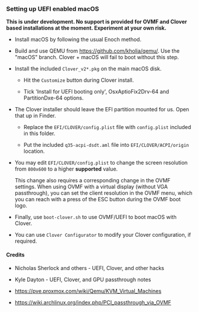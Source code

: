 ### Setting up UEFI enabled macOS

**This is under development. No support is provided for OVMF and Clover based
installations at the moment. Experiment at your own risk.**

* Install macOS by following the usual Enoch method.

* Build and use QEMU from https://github.com/kholia/qemu/. Use the "macOS"
  branch. Clover + macOS will fail to boot without this step.

* Install the included `Clover_v2*.pkg` on the main macOS disk.

  * Hit the `Customize` button during Clover install.

  * Tick 'Install for UEFI booting only', OsxAptioFix2Drv-64 and
    PartitionDxe-64 options.

* The Clover installer should leave the EFI partition mounted for us. Open that
  up in Finder.

  * Replace the `EFI/CLOVER/config.plist` file with `config.plist` included in
    this folder.

  * Put the included `q35-acpi-dsdt.aml` file into `EFI/CLOVER/ACPI/origin`
    location.

* You may edit `EFI/CLOVER/config.plist` to change the screen resolution from
  `800x600` to a higher **supported** value.

  This change also requires a corresponding change in the OVMF settings. When
  using OVMF with a virtual display (without VGA passthrough), you can set the
  client resolution in the OVMF menu, which you can reach with a press of the
  ESC button during the OVMF boot logo.

* Finally, use `boot-clover.sh` to use OVMF/UEFI to boot macOS with Clover.

* You can use `Clover Configurator` to modify your Clover configuration, if
  required.

#### Credits

* Nicholas Sherlock and others - UEFI, Clover, and other hacks

* Kyle Dayton - UEFI, Clover, and GPU passthrough notes

* https://pve.proxmox.com/wiki/Qemu/KVM_Virtual_Machines

* https://wiki.archlinux.org/index.php/PCI_passthrough_via_OVMF
